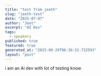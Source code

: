 ```yaml
---
title: "test from jeeth"
slug: "jeeth-test"
date: "2025-07-07"
author: "Jeet"
excerpt: "AI Dev"
tags:
  - speakers
published: true
featured: true
generated_at: "2025-09-29T06:36:32.732593"
layout: "post"
---
```


i am an Ai dev with lot of testing know